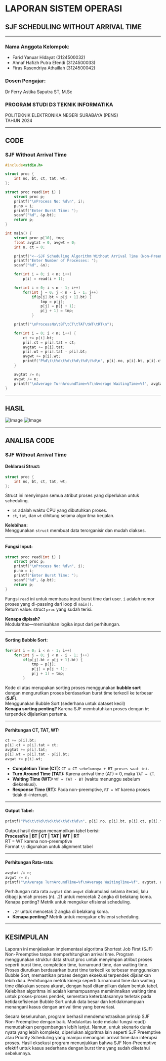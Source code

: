 # LAPORAN SISTEM OPERASI  
## SJF SCHEDULING WITHOUT ARRIVAL TIME

---

### Nama Anggota Kelompok:

- Farid Yanuar Hidayat (3124500032)  
- Ahnaf Hafizh Putra Efendi (3124500033)  
- Firas Rasendriya Athaillah (3124500042)  

### Dosen Pengajar:

Dr Ferry Astika Saputra ST, M.Sc

### PROGRAM STUDI D3 TEKNIK INFORMATIKA  
POLITEKNIK ELEKTRONIKA NEGERI SURABAYA (PENS)  
TAHUN 2024

---

## CODE  
### SJF Without Arrival Time

```c
#include<stdio.h>

struct proc {
    int no, bt, ct, tat, wt;
};

struct proc read(int i) {
    struct proc p;
    printf("\nProcess No: %d\n", i);
    p.no = i;
    printf("Enter Burst Time: ");
    scanf("%d", &p.bt);
    return p;
}

int main() {
    struct proc p[10], tmp;
    float avgtat = 0, avgwt = 0;
    int n, ct = 0;

    printf("<--SJF Scheduling Algorithm Without Arrival Time (Non-Preemptive)-->");
    printf("Enter Number of Processes: ");
    scanf("%d", &n);

    for(int i = 0; i < n; i++)
        p[i] = read(i + 1);

    for(int i = 0; i < n - 1; i++)
        for(int j = 0; j < n - i - 1; j++)
            if(p[j].bt > p[j + 1].bt) {
                tmp = p[j];
                p[j] = p[j + 1];
                p[j + 1] = tmp;
            }

    printf("\nProcessNo\tBT\tCT\tTAT\tWT\tRT\n");

    for(int i = 0; i < n; i++) {
        ct += p[i].bt;
        p[i].ct = p[i].tat = ct;
        avgtat += p[i].tat;
        p[i].wt = p[i].tat - p[i].bt;
        avgwt += p[i].wt;
        printf("P%d\t\t%d\t%d\t%d\t%d\t%d\n", p[i].no, p[i].bt, p[i].ct, p[i].tat, p[i].wt, p[i].wt);
    }

    avgtat /= n;
    avgwt /= n;
    printf("\nAverage TurnAroundTime=%f\nAverage WaitingTime=%f", avgtat, avgwt);
}
```

---

## HASIL  
![Image](https://github.com/user-attachments/assets/dc62b4ea-f278-4563-b029-8c4c1d8b2760)
![Image](https://github.com/user-attachments/assets/8ca7024e-05c1-44aa-963d-dfafddd8821c)

---

## ANALISA CODE  
### SJF Without Arrival Time

#### Deklarasi Struct:
```c
struct proc {
    int no, bt, ct, tat, wt;
};
```
Struct ini menyimpan semua atribut proses yang diperlukan untuk scheduling.  
- `bt` adalah waktu CPU yang dibutuhkan proses.  
- `ct`, `tat`, dan `wt` dihitung selama algoritma berjalan.  

**Kelebihan:**  
Menggunakan `struct` membuat data terorganisir dan mudah diakses.

---

#### Fungsi Input:
```c
struct proc read(int i) {
    struct proc p;
    printf("\nProcess No: %d\n", i);
    p.no = i;
    printf("Enter Burst Time: ");
    scanf("%d", &p.bt);
    return p;
}
```
Fungsi `read` ini untuk membaca input burst time dari user. `i` adalah nomor proses yang di-passing dari loop di `main()`.  
Return value: struct `proc` yang sudah terisi.  

**Kenapa dipisah?**  
Modularitas—memisahkan logika input dari perhitungan.

---

#### Sorting Bubble Sort:
```c
for(int i = 0; i < n - 1; i++)
    for(int j = 0; j < n - i - 1; j++)
        if(p[j].bt > p[j + 1].bt) {
            tmp = p[j];
            p[j] = p[j + 1];
            p[j + 1] = tmp;
        }
```

Kode di atas merupakan sorting proses menggunakan **bubble sort**  
dengan mengurutkan proses berdasarkan burst time terkecil ke terbesar (**SJF**).  
Menggunakan Bubble Sort (sederhana untuk dataset kecil)  
**Kenapa sorting penting?** Karena SJF membutuhkan proses dengan `bt` terpendek dijalankan pertama.

---

#### Perhitungan CT, TAT, WT:
```c
ct += p[i].bt;
p[i].ct = p[i].tat = ct;
avgtat += p[i].tat;
p[i].wt = p[i].tat - p[i].bt;
avgwt += p[i].wt;
```
- **Completion Time (CT):** `CT = CT sebelumnya + BT proses saat ini`.  
- **Turn Around Time (TAT):** Karena arrival time (AT) = 0, maka `TAT = CT`.  
- **Waiting Time (WT):** `WT = TAT - BT` (waktu menunggu sebelum dieksekusi).  
- **Response Time (RT):** Pada non-preemptive, `RT = WT` karena proses tidak di-interrupt.

---

#### Output Tabel:
```c
printf("P%d\t\t%d\t%d\t%d\t%d\t%d\n", p[i].no, p[i].bt, p[i].ct, p[i].tat, p[i].wt, p[i].wt);
```

Output hasil dengan menampilkan tabel berisi:  
**ProcessNo | BT | CT | TAT | WT | RT**  
RT = WT karena non-preemptive  
Format `\t` digunakan untuk alignment tabel

---

#### Perhitungan Rata-rata:
```c
avgtat /= n;
avgwt /= n;
printf("\nAverage TurnAroundTime=%f\nAverage WaitingTime=%f", avgtat, avgwt);
```

Perhitungan rata rata `avgtat` dan `avgwt` diakumulasi selama iterasi, lalu dibagi jumlah proses (n). .2f untuk mencetak 2 angka di belakang koma.
Kenapa penting? Metrik untuk mengukur efisiensi scheduling.
  

- `.2f` untuk mencetak 2 angka di belakang koma.  
- **Kenapa penting?** Metrik untuk mengukur efisiensi scheduling.

---

## KESIMPULAN
Laporan ini menjelaskan implementasi algoritma Shortest Job First (SJF) Non-Preemptive tanpa memperhitungkan arrival time. Program menggunakan struktur data struct proc untuk menyimpan atribut proses seperti burst time, completion time, turnaround time, dan waiting time. Proses diurutkan berdasarkan burst time terkecil ke terbesar menggunakan Bubble Sort, memastikan proses dengan eksekusi terpendek dijalankan lebih dulu. Perhitungan metrik kinerja seperti turnaround time dan waiting time dilakukan secara akurat, dengan hasil ditampilkan dalam bentuk tabel. Kelebihan algoritma ini adalah kemampuannya meminimalkan waiting time untuk proses-proses pendek, sementara keterbatasannya terletak pada ketidakefisienan Bubble Sort untuk data besar dan ketidakmampuan menangani kasus dengan arrival time yang bervariasi. 

Secara keseluruhan, program berhasil mendemonstrasikan prinsip SJF Non-Preemptive dengan baik. Modularitas kode melalui fungsi read() memudahkan pengembangan lebih lanjut. Namun, untuk skenario dunia nyata yang lebih kompleks, diperlukan algoritma lain seperti SJF Preemptive atau Priority Scheduling yang mampu menangani arrival time dan interupsi proses. Hasil eksekusi program menunjukkan bahwa SJF Non-Preemptive efektif untuk kasus sederhana dengan burst time yang sudah diketahui sebelumnya.

